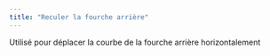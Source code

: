 ```yaml
---
title: "Reculer la fourche arrière"
---
```


Utilisé pour déplacer la courbe de la fourche arrière horizontalement




